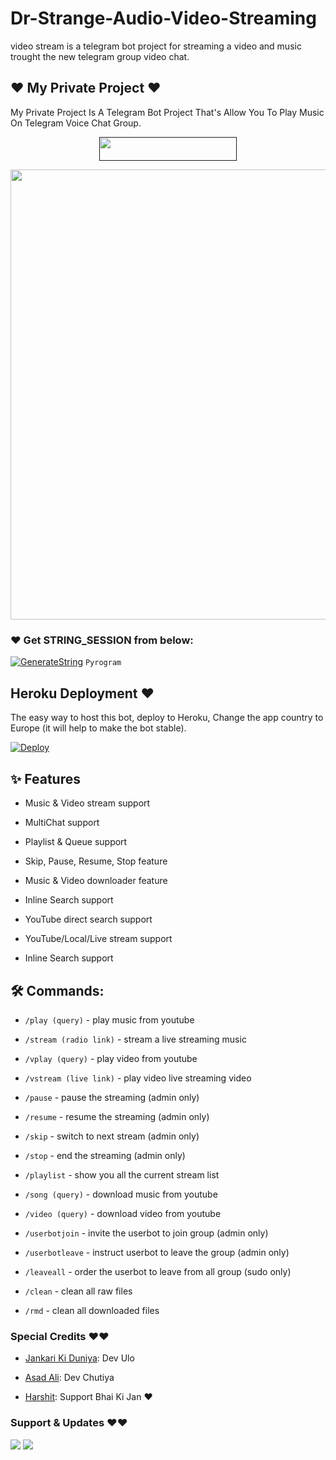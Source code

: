 # Dr-Strange-Audio-Video-Streaming
video stream is a telegram bot project for streaming a video and music trought the new telegram group video chat.
## ❤️ My Private Project ❤️

My Private Project Is A Telegram Bot Project That's Allow You To Play Music On Telegram Voice Chat Group.

<p align="center"><a href=""> <img src="https://img.shields.io/badge/Copy%20Paster%20Ki%20Gand%20Main%20Land-black?style=for-the-badge&logo=heroku" width="220" height="38.45"/></a></p>

<p align="center"><a href="https://t.me/Dr_Asad_Ali"><img src="https://telegra.ph/file/5c302b628a07d836ee098.gif" width="720"></a></p>

### ❤️ Get STRING_SESSION from below:

[![GenerateString](https://img.shields.io/badge/repl.it-generateString-yellowgreen)](https://replit.com/@AssadAli/AsadMusic) ``Pyrogram``

## Heroku Deployment ❤️

The easy way to host this bot, deploy to Heroku, Change the app country to Europe (it will help to make the bot stable).

[![Deploy](https://www.herokucdn.com/deploy/button.svg)](https://heroku.com/deploy?template=https://github.com/jankarikiduniya/Dr-Strange-Audio-Video-Streaming)

## ✨ Features

- Music & Video stream support

- MultiChat support

- Playlist & Queue support

- Skip, Pause, Resume, Stop feature

- Music & Video downloader feature

- Inline Search support

- YouTube direct search support

- YouTube/Local/Live stream support

- Inline Search support

## 🛠 Commands:

- `/play (query)` - play music from youtube

- `/stream (radio link)` - stream a live streaming music

- `/vplay (query)` - play video from youtube

- `/vstream (live link)` - play video live streaming video

- `/pause` - pause the streaming (admin only)

- `/resume` - resume the streaming (admin only)

- `/skip` - switch to next stream (admin only)

- `/stop` - end the streaming (admin only)

- `/playlist` - show you all the current stream list

- `/song (query)` - download music from youtube

- `/video (query)` - download video from youtube

- `/userbotjoin` - invite the userbot to join group (admin only)

- `/userbotleave` - instruct userbot to leave the group (admin only)

- `/leaveall` - order the userbot to leave from all group (sudo only)

- `/clean` - clean all raw files

- `/rmd` - clean all downloaded files

### Special Credits ❤️❤️

- [Jankari Ki Duniya](https://github.com/jankarikiduniya): Dev Ulo

- [Asad Ali](https://t.me/Dr_Asad_Ali): Dev Chutiya

- [Harshit](https://t.me/HarshitSharma361): Support Bhai Ki Jan ❤️

### Support & Updates ❤️❤️

<a href="https://t.me/Shayri_Music_Lovers"><img src="https://img.shields.io/badge/Join-Group%20Support-blue.svg?style=for-the-badge&logo=Telegram"></a> <a href="https://t.me/jankarikiduniya"><img src="https://img.shields.io/badge/Join-Updates%20Channel-blue.svg?style=for-the-badge&logo=Telegram"></a>

